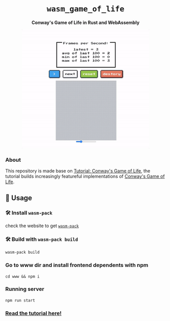 <div align="center">

  <h1><code>wasm_game_of_life</code></h1>

  <strong>Conway's Game of Life in Rust and WebAssembly</strong>
  
  <div align=center><img width="400" height="372" src="example.gif"/></div>
</div>


### About

This repository is made base on [Tutorial: Conway's Game of Life](https://rustwasm.github.io/book/game-of-life/introduction.html), the tutorial builds increasingly featureful implementations of [Conway's Game of Life][game-of-life].

## 🚴 Usage
### 🛠️ Install `wasm-pack`
check the website to get [`wasm-pack`](https://rustwasm.github.io/wasm-pack/installer/)

### 🛠️ Build with `wasm-pack build`

```
wasm-pack build
```
### Go to www dir and install frontend dependents with npm
```
cd www && npm i
```

### Running server
```
npm run start
```

### [Read the tutorial here!][tutorial]

[game-of-life]: https://en.wikipedia.org/wiki/Conway%27s_Game_of_Life
[tutorial]: https://rustwasm.github.io/book/game-of-life/introduction.html
